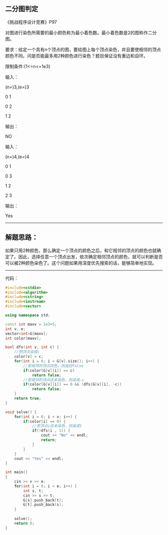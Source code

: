 ## 二分图判定

《挑战程序设计竞赛》P97

对图进行染色所需要的最小颜色称为最小着色数。最小着色数是2的图称作二分图。

要求：给定一个具有n个顶点的图，要给图上每个顶点染色，并且要使相邻的顶点颜色不同。问是否能最多用2种颜色进行染色？题目保证没有重边和自环。

限制条件:\(1&lt;=n&lt;=1e3\)

输入：

\(n=\)3,\(e=\)3

0 1

0 2

1 2

输出：

NO  


输入：

\(n=\)4,\(e=\)4

0 1

0 3

1 2

2 3

输出：

Yes

---

## 解题思路：

如果只用2种颜色，那么确定一个顶点的颜色之后，和它相邻的顶点的颜色也就确定了。因此，选择任意一个顶点出发，依次确定相邻顶点的颜色，就可以判断是否可以被2种颜色染色了。这个问题如果用深度优先搜索的话，能够简单地实现。

---

代码：

```cpp
#include<cstdio>
#include<algorithm>
#include<cstring>
#include<iostream>
#include<vector>

using namespace std;

const int maxv = 1e3+5;
int v, e; 
vector<int>G[maxv];
int color[maxv];

bool dfs(int v, int c) {
	//把顶点染成c 
	color[v] = c;
	for(int i = 0; i < G[v].size(); i++) {
		//若相邻的顶点同色，则返回false
		if(color[G[v][i]] == c)
			return false;
		//若相邻的顶点还未染色，则染成-c
		if(color[G[v][i]] == 0 && !dfs(G[v][i], -c))
			return false;
	} 
	return true;
}

void solve() {
	for(int i = 0; i < v; i++) {
		if(color[i] == 0) {
			//若顶点i还未染色，则染成1 
			if(!dfs(i , 1)) {
				cout << "No" << endl;
				return;
			}
		}
	}
	cout << "Yes" << endl;
}

int main()
{
	cin >> v >> e;
	for(int i = 0; i < e; i++) {
		int s, t;
		cin >> s >> t;
		G[s].push_back(t);
		G[t].push_back(s); 
	}
	
	solve();
    return 0;
}
```



